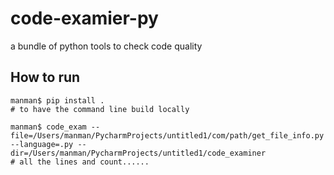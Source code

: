 # code-examier-py
a bundle of python tools to check code quality

## How to run
```
manman$ pip install .
# to have the command line build locally
```
```
manman$ code_exam --file=/Users/manman/PycharmProjects/untitled1/com/path/get_file_info.py --language=.py --dir=/Users/manman/PycharmProjects/untitled1/code_examiner
# all the lines and count......
```
